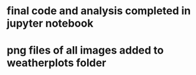 # final code and analysis completed in jupyter notebook
# png files of all images added to weatherplots folder

